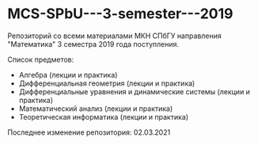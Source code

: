 # MCS-SPbU---3-semester---2019
Репозиторий со всеми материалами МКН СПбГУ направления "Математика" 3 семестра 2019 года поступления.

Список предметов:
+ Алгебра (лекции и практика)
+ Дифференциальная геометрия (лекции и практика)
+ Дифференциальные уравнения и динамические системы (лекции и практика)
+ Математический анализ (лекции и практика)
+ Теоретическая информатика (лекции и практика)

Последнее изменение репозитория: 02.03.2021

